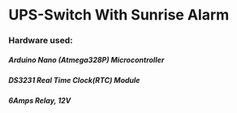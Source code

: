 # UPS-Switch With Sunrise Alarm



### Hardware used:
##### Arduino Nano (Atmega328P) Microcontroller
##### DS3231 Real Time Clock(RTC) Module
##### 6Amps Relay, 12V

